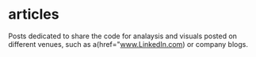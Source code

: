 # articles
Posts dedicated to share the code for analaysis and visuals posted on different venues, such as a(href="www.LinkedIn.com) or company blogs.
